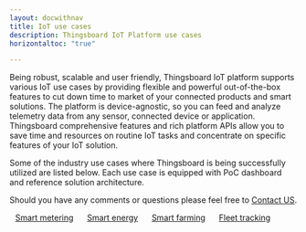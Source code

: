 ```yaml
---
layout: docwithnav
title: IoT use cases
description: Thingsboard IoT Platform use cases
horizontaltoc: "true"

--- 
```


Being robust, scalable and user friendly, Thingsboard IoT platform supports various IoT use cases by providing flexible and powerful out-of-the-box features to cut down time to market of your connected products and smart solutions. The platform is device-agnostic, so you can feed and analyze telemetry data from any sensor, connected device or application. Thingsboard comprehensive features and rich platform APIs allow you to save time and resources on routine IoT tasks and concentrate on specific features of your IoT solution.

Some of the industry use cases where Thingsboard is being successfully utilized are listed below. Each use case is equipped with PoC dashboard and reference solution architecture.

Should you have any comments or questions please feel free to [Contact US](/docs/contact-us/).

<a style="margin: 10px;" href="/smart-metering/" class="button">Smart metering</a>
<a style="margin: 10px;" href="/smart-energy/" class="button">Smart energy</a>
<a style="margin: 10px;" href="/smart-farming/" class="button">Smart farming</a>
<a style="margin: 10px;" href="/fleet-tracking/" class="button">Fleet tracking</a>

